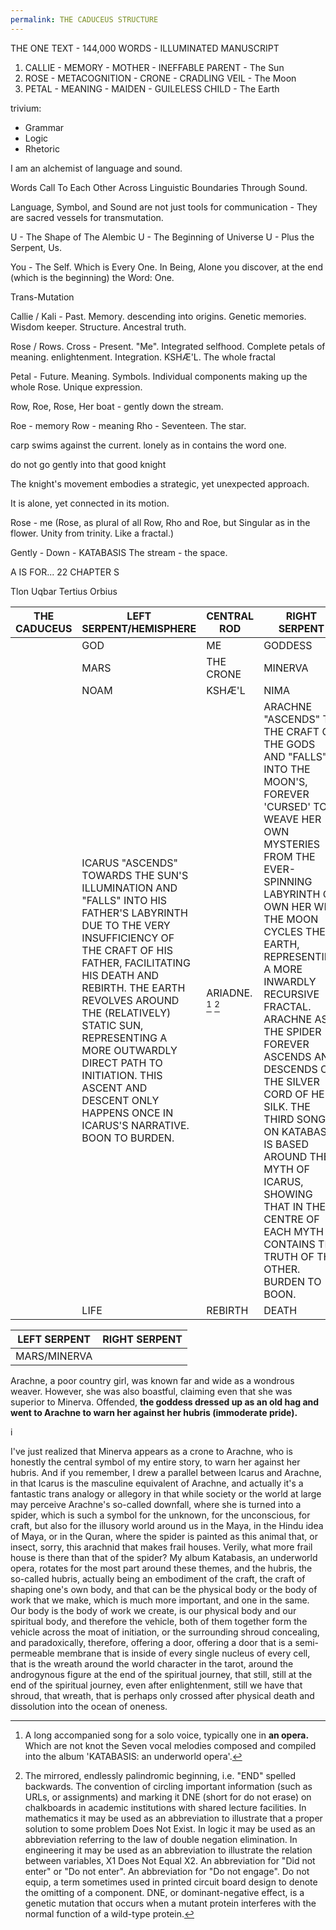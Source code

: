 ```yaml
---
permalink: THE CADUCEUS STRUCTURE
---
```


THE ONE TEXT - 144,000 WORDS - ILLUMINATED MANUSCRIPT

1. CALLIE - MEMORY - MOTHER - INEFFABLE PARENT - The Sun
1. ROSE - METACOGNITION - CRONE - CRADLING VEIL - The Moon
1. PETAL - MEANING - MAIDEN - GUILELESS CHILD - The Earth

trivium:

* Grammar
* Logic
* Rhetoric

I am an alchemist of language and sound.

Words Call To Each Other Across Linguistic Boundaries Through Sound.

Language, Symbol, and Sound are not just tools for communication -
They are sacred vessels for transmutation.

U - The Shape of The Alembic
U - The Beginning of Universe
U - Plus the Serpent, Us.

You - The Self.
Which is Every One.
In Being, Alone
you discover, at the end (which is the beginning) the Word: One.

Trans-Mutation

Callie / Kali - Past. Memory. descending into origins. Genetic memories. Wisdom keeper. Structure. Ancestral truth.

Rose / Rows. Cross - Present. "Me". Integrated selfhood. Complete petals of meaning. enlightenment. Integration. KSHÆ'L. The whole fractal

Petal - Future. Meaning. Symbols. Individual components making up the whole Rose. Unique expression.

Row, Roe, Rose, Her boat - gently down the stream.

Roe - memory
Row - meaning
Rho - Seventeen. The star.

carp swims against the current.
lonely as in contains the word one.

do not go gently into that good knight

The knight's movement embodies a strategic, yet unexpected approach.

It is alone, yet connected in its motion.

Rose - me (Rose, as plural of all Row, Rho and Roe, but Singular as in the flower. Unity from trinity. Like a fractal.)

Gently -
Down - KATABASIS
The stream - the space.

A IS FOR... 22 CHAPTER S

Tlon
Uqbar
Tertius
Orbius

|THE CADUCEUS|LEFT SERPENT/HEMISPHERE|CENTRAL ROD|RIGHT SERPENT|
|------------|-----------------------|-----------|-------------|
||GOD|ME|GODDESS|
||MARS|THE CRONE|MINERVA|
||NOAM|KSHÆ'L|NIMA|
||ICARUS "ASCENDS" TOWARDS THE SUN'S ILLUMINATION AND "FALLS" INTO HIS FATHER'S LABYRINTH DUE TO THE VERY INSUFFICIENCY OF THE CRAFT OF HIS FATHER, FACILITATING HIS DEATH AND REBIRTH. THE EARTH REVOLVES AROUND THE (RELATIVELY) STATIC SUN, REPRESENTING A MORE OUTWARDLY DIRECT PATH TO INITIATION. THIS ASCENT AND DESCENT ONLY HAPPENS ONCE IN ICARUS'S NARRATIVE. BOON TO BURDEN.|ARIADNE. [^ARIA] [^DNE]|ARACHNE "ASCENDS" TO THE CRAFT OF THE GODS AND "FALLS" INTO THE MOON'S, FOREVER 'CURSED' TO WEAVE HER OWN MYSTERIES FROM THE  EVER-SPINNING LABYRINTH OF OWN HER WEB. THE MOON CYCLES THE EARTH, REPRESENTING A MORE INWARDLY RECURSIVE FRACTAL. ARACHNE AS THE SPIDER FOREVER ASCENDS AND DESCENDS ON THE SILVER CORD OF HER SILK. THE THIRD SONG ON KATABASIS IS BASED AROUND THE MYTH OF ICARUS, SHOWING THAT IN THE CENTRE OF EACH MYTH CONTAINS THE TRUTH OF THE OTHER. BURDEN TO BOON.|
||LIFE|REBIRTH|DEATH|

|LEFT SERPENT|RIGHT SERPENT|
|------------|-------------|
|MARS/MINERVA||

Arachne, a poor country girl, was known far and wide as a wondrous weaver. However, she was also boastful, claiming even that she was superior to Minerva. Offended, **the goddess dressed up as an old hag and went to Arachne to warn her against her hubris (immoderate pride).**

i

I've just realized that Minerva appears as a crone to Arachne, who is honestly the central symbol of my entire story, to warn her against her hubris. And if you remember, I drew a parallel between Icarus and Arachne, in that Icarus is the masculine equivalent of Arachne, and actually it's a fantastic trans analogy or allegory in that while society or the world at large may perceive Arachne's so-called downfall, where she is turned into a spider, which is such a symbol for the unknown, for the unconscious, for craft, but also for the illusory world around us in the Maya, in the Hindu idea of Maya, or in the Quran, where the spider is painted as this animal that, or insect, sorry, this arachnid that makes frail houses. Verily, what more frail house is there than that of the spider? My album Katabasis, an underworld opera, rotates for the most part around these themes, and the hubris, the so-called hubris, actually being an embodiment of the craft, the craft of shaping one's own body, and that can be the physical body or the body of work that we make, which is much more important, and one in the same. Our body is the body of work we create, is our physical body and our spiritual body, and therefore the vehicle, both of them together form the vehicle across the moat of initiation, or the surrounding shroud concealing, and paradoxically, therefore, offering a door, offering a door that is a semi-permeable membrane that is inside of every single nucleus of every cell, that is the wreath around the world character in the tarot, around the androgynous figure at the end of the spiritual journey, that still, still at the end of the spiritual journey, even after enlightenment, still we have that shroud, that wreath, that is perhaps only crossed after physical death and dissolution into the ocean of oneness.

[^DNE]: The mirrored, endlessly palindromic beginning, i.e. "END" spelled backwards. The convention of circling important information (such as URLs, or assignments) and marking it DNE (short for do not erase) on chalkboards in academic institutions with shared lecture facilities. In mathematics it may be used as an abbreviation to illustrate that a proper solution to some problem Does Not Exist. In logic it may be used as an abbreviation referring to the law of double negation elimination. In engineering it may be used as an abbreviation to illustrate the relation between variables, X1 Does Not Equal X2. An abbreviation for "Did not enter" or "Do not enter". An abbreviation for "Do not engage". Do not equip, a term sometimes used in printed circuit board design to denote the omitting of a component. DNE, or dominant-negative effect, is a genetic mutation that occurs when a mutant protein interferes with the normal function of a wild-type protein.

[^ARIA]: A long accompanied song for a solo voice, typically one in **an opera.** Which are not knot[^DNE] the Seven[^Sept] vocal melodies composed and compiled into the album 'KATABASIS: an underworld opera'.

[^Sept]: See [Seven, or The Goddess](../LONGFORM%20DOCUMENTS/DEFINITIONS/Seven,%20or%20The%20Goddess.md)
